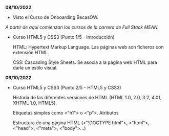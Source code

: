 <b>08/10/2022</b>

- Visto el Curso de Onboarding BecasOW.

*A partir de aquí comienzan los cursos de la carrera de Full Stack MEAN.*

- Curso HTML5 y CSS3 (Punto 1/5 - Introducción)

  HTML: Hypertext Markup Language. Las páginas web son ficheros con extensión HTML.
  
  CSS: Cascading Style Sheets. Se asocia a la página web HTML para darle un estilo visual.
  
  
<b>09/10/2022</b>

- Curso HTML5 y CSS3 (Punto 2/5 - HTML5 y CSS3)

  Historia de las diferentes versiones de HTML (HTML 1.0, 2.0, 3.2, 4.01, XHTML 1.0, HTML5).
  
  Etiquetas simples como <"h1"> o <"p">. Atributos
  
  Estructura de una página HTML (<"!DOCTYPE html">, <"html">, <"head">, <"meta">, <"body">...)
